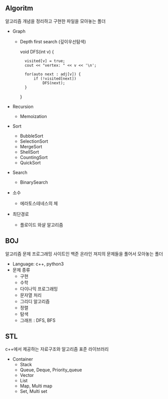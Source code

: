 ## Algoritm

 알고리즘 개념을 정리하고 구현한 파일을 모아놓는 폴더

- Graph
    - Depth first search (깊이우선탐색)


        void DFS(int v) {
            
            visited[v] = true; 
            cout << "vertex: " << v << '\n';
            
            for(auto next : adj[v]) {
                if (!visited[next])
                    DFS(next);
            }
        }


- Recursion
    - Memoization
    
- Sort
    - BubbleSort
    - SelectionSort
    - MergeSort
    - ShellSort
    - CountingSort
    - QuickSort
- Search
    - BinarySearch
- 소수
    - 에라토스테네스의 체 
- 최단경로
    - 플로이드 와샬 알고리즘 
## BOJ

  알고리즘 문제 프로그래밍 사이트인 백준 온라인 져지의 문제들을 풀어서 모아놓는 폴더
  
  - Language: c++, python3
  - 문제 종류   
    - 구현
    - 수학
    - 다이나믹 프로그래밍
    - 문자열 처리
    - 그리디 알고리즘
    - 정렬
    - 탐색
    - 그래프 : DFS, BFS

## STL
c++에서 제공하는 자료구조와 알고리즘 표준 라이브러리 

- Container
    - Stack
    - Queue, Deque, Priority_queue
    - Vector
    - List
    - Map, Multi map
    - Set, Multi set


